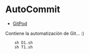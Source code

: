 # AutoCommit
* [GitPod](https://df70bf63-c850-4424-a19d-c58e76dc1004.ws-eu01.gitpod.io/#/workspace/AutoCommit)

Contiene la automatización de Git... :)

        sh D1.sh
        sh T1.sh